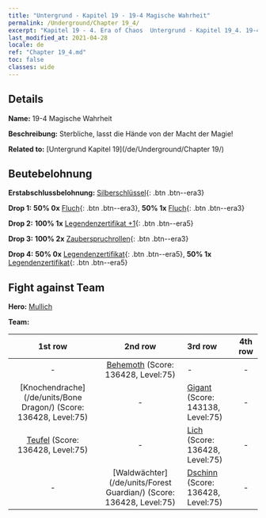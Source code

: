 ```yaml
---
title: "Untergrund - Kapitel 19 - 19-4 Magische Wahrheit"
permalink: /Underground/Chapter 19_4/
excerpt: "Kapitel 19 - 4. Era of Chaos  Untergrund - Kapitel 19_4. 19-4 Magische Wahrheit"
last_modified_at: 2021-04-28
locale: de
ref: "Chapter 19_4.md"
toc: false
classes: wide
---
```


## Details

 **Name:** 19-4 Magische Wahrheit

 **Beschreibung:** Sterbliche, lasst die Hände von der Macht der Magie!

 **Related to:** [Untergrund Kapitel 19](/de/Underground/Chapter 19/)

## Beutebelohnung

 **Erstabschlussbelohnung:** [Silberschlüssel](/ItemsDE/con_693/){: .btn .btn--era3}

 **Drop 1:** **50% 0x** [Fluch](/ItemsDE/her_410/){: .btn .btn--era3}, **50% 1x** [Fluch](/ItemsDE/her_410/){: .btn .btn--era3}

 **Drop 2:** **100% 1x** [Legendenzertifikat +1](/ItemsDE/mat_74/){: .btn .btn--era5}

 **Drop 3:** **100% 2x** [Zauberspruchrollen](/ItemsDE/con_694/){: .btn .btn--era3}

 **Drop 4:** **50% 0x** [Legendenzertifikat](/ItemsDE/mat_67/){: .btn .btn--era5}, **50% 1x** [Legendenzertifikat](/ItemsDE/mat_67/){: .btn .btn--era5}


## Fight against Team
 **Hero:** [Mullich](/de/heroes/Mullich/)

 **Team:**


  | 1st row | 2nd row | 3rd row | 4th row |
  |:----:|:----:|:----|:----:|
  | - | [Behemoth](/de/units/Behemoth/) (Score: 136428, Level:75)  | - | - |
  | [Knochendrache](/de/units/Bone Dragon/) (Score: 136428, Level:75)  | - | [Gigant](/de/units/Giant/) (Score: 143138, Level:75)  | - |
  | [Teufel](/de/units/Devil/) (Score: 136428, Level:75)  | - | [Lich](/de/units/Lich/) (Score: 136428, Level:75)  | - |
  | - | [Waldwächter](/de/units/Forest Guardian/) (Score: 136428, Level:75)  | [Dschinn](/de/units/Genie/) (Score: 136428, Level:75)  | - |



